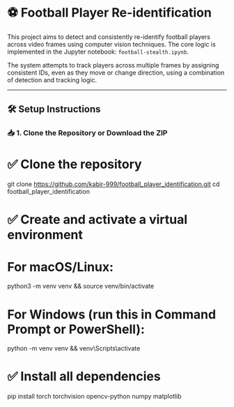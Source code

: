 # ⚽ Football Player Re-identification

This project aims to detect and consistently re-identify football players across video frames using computer vision techniques. The core logic is implemented in the Jupyter notebook: `football-stealth.ipynb`.

The system attempts to track players across multiple frames by assigning consistent IDs, even as they move or change direction, using a combination of detection and tracking logic.

---

## 🛠️ Setup Instructions

### 📥 1. Clone the Repository or Download the ZIP

# ✅ Clone the repository
git clone https://github.com/kabir-999/football_player_identification.git
cd football_player_identification

# ✅ Create and activate a virtual environment
# For macOS/Linux:
python3 -m venv venv && source venv/bin/activate

# For Windows (run this in Command Prompt or PowerShell):
 python -m venv venv && venv\Scripts\activate

# ✅ Install all dependencies
pip install torch torchvision opencv-python numpy matplotlib
